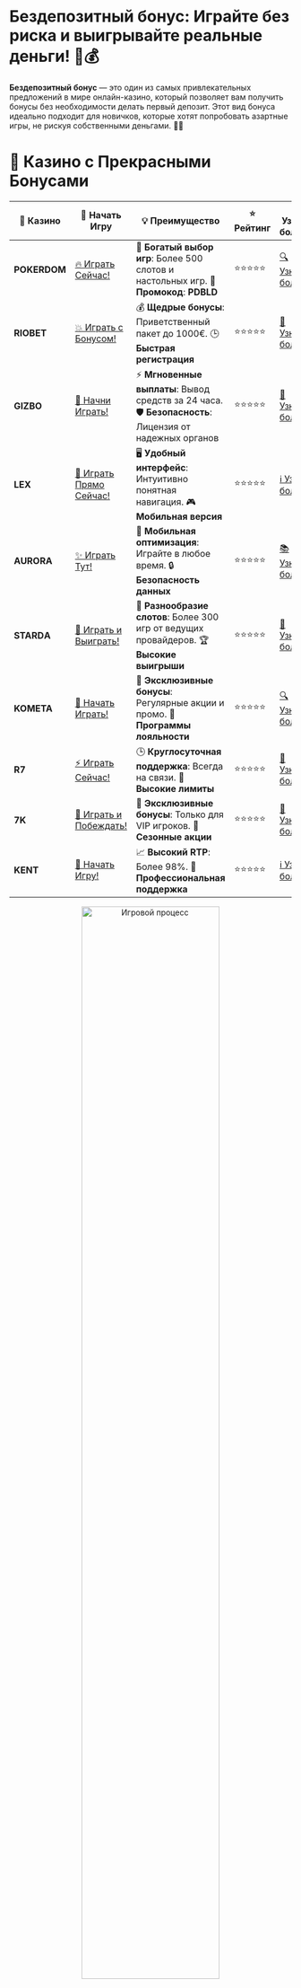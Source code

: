 # **Бездепозитный бонус: Играйте без риска и выигрывайте реальные деньги! 🎁💰**

**Бездепозитный бонус** — это один из самых привлекательных предложений в мире онлайн-казино, который позволяет вам получить бонусы без необходимости делать первый депозит. Этот вид бонуса идеально подходит для новичков, которые хотят попробовать азартные игры, не рискуя собственными деньгами. 🎰✨

# 🌟 Казино с Прекрасными Бонусами

| 🎲 **Казино** | 🔗 **Начать Игру** | 💡 **Преимущество** | ⭐ **Рейтинг** | 🔗 **Узнать больше** | 🆕 **Новая информация** |
|--------------|---------------------|---------------------|----------------|----------------------|-------------------------|
| **POKERDOM**  | [🔥 Играть Сейчас!](https://brandplay.link/4k77v2yx) | 🎉 **Богатый выбор игр**: Более 500 слотов и настольных игр. 🎁 **Промокод**: **PDBLD** | ⭐⭐⭐⭐⭐ | [🔍 Узнать больше](https://brandplay.link/4k77v2yx) | 🏆 **Победители турниров** получают эксклюзивные подарки! |
| **RIOBET**    | [💥 Играть с Бонусом!](https://brandplay.link/7xBLTPyj) | 💰 **Щедрые бонусы**: Приветственный пакет до 1000€. 🕒 **Быстрая регистрация** | ⭐⭐⭐⭐⭐ | [📖 Узнать больше](https://brandplay.link/7xBLTPyj) | 💬 **Поддержка 24/7** для комфортной игры в любое время! |
| **GIZBO**     | [🚀 Начни Играть!](https://brandplay.link/bprXw4YV) | ⚡ **Мгновенные выплаты**: Вывод средств за 24 часа. 🛡️ **Безопасность**: Лицензия от надежных органов | ⭐⭐⭐⭐⭐ | [📝 Узнать больше](https://brandplay.link/bprXw4YV) | 🔒 **SSL-шифрование** для максимальной безопасности данных игроков. |
| **LEX**       | [💎 Играть Прямо Сейчас!](https://brandplay.link/zW4hdDFV) | 🖥️ **Удобный интерфейс**: Интуитивно понятная навигация. 🎮 **Мобильная версия** | ⭐⭐⭐⭐⭐ | [ℹ️ Узнать больше](https://brandplay.link/zW4hdDFV) | 📱 **Поддержка всех мобильных устройств** для удобства игры в любом месте. |
| **AURORA**    | [✨ Играть Тут!](https://10trafic-stat2.com/click/668546556bcc6313411604bd/6766/13032/subaccount) | 📱 **Мобильная оптимизация**: Играйте в любое время. 🔒 **Безопасность данных** | ⭐⭐⭐⭐⭐ | [📚 Узнать больше](https://10trafic-stat2.com/click/668546556bcc6313411604bd/6766/13032/subaccount) | 🌍 **Международная лицензия** на деятельность в разных странах. |
| **STARDА**    | [🎉 Играть и Выиграть!](https://brandplay.link/fB7xwRFL) | 🎰 **Разнообразие слотов**: Более 300 игр от ведущих провайдеров. 🏆 **Высокие выигрыши** | ⭐⭐⭐⭐⭐ | [🔎 Узнать больше](https://brandplay.link/fB7xwRFL) | 🎉 **Ежемесячные турниры** с крупными призами! |
| **KOMETA**    | [🎁 Начать Играть!](https://brandplay.link/8ZymQJV8) | 🎁 **Эксклюзивные бонусы**: Регулярные акции и промо. 🔄 **Программы лояльности** | ⭐⭐⭐⭐⭐ | [🔍 Узнать больше](https://brandplay.link/8ZymQJV8) | 🌟 **Персонализированные предложения** для долгосрочных игроков. |
| **R7**        | [⚡ Играть Сейчас!](https://brandplay.link/bMd3Yjsw) | 🕒 **Круглосуточная поддержка**: Всегда на связи. 💸 **Высокие лимиты** | ⭐⭐⭐⭐⭐ | [📖 Узнать больше](https://brandplay.link/bMd3Yjsw) | 🎯 **Рейтинг игроков** для лучших участников. |
| **7K**        | [🎯 Играть и Побеждать!](https://brandplay.link/BvQyFShp) | 🌟 **Эксклюзивные бонусы**: Только для VIP игроков. 🎉 **Сезонные акции** | ⭐⭐⭐⭐⭐ | [📝 Узнать больше](https://brandplay.link/BvQyFShp) | 🥇 **Особые привилегии** для постоянных игроков. |
| **KENT**      | [🔑 Начать Игру!](https://brandplay.link/Fv2WP3js) | 📈 **Высокий RTP**: Более 98%. 💼 **Профессиональная поддержка** | ⭐⭐⭐⭐⭐ | [ℹ️ Узнать больше](https://brandplay.link/Fv2WP3js) | 💬 **Поддержка на нескольких языках** для удобства игроков. |

<div align="center"> <img src="https://i.pinimg.com/originals/1d/b3/25/1db325483acbe642c6d4e6fdd73a4988.gif" alt="Игровой процесс" width="70%"> </div>
---

# 🚀 Быстрые Выигрыши и Поддержка

| 🎲 **Казино** | 🔗 **Начать Игру** | 💡 **Преимущество** | ⭐ **Рейтинг** | 🔗 **Узнать больше** | 🆕 **Новая информация** |
|--------------|---------------------|---------------------|----------------|----------------------|-------------------------|
| **GAMA**      | [🎯 Играть Прямо Сейчас!](https://brandplay.link/j6NMKsDz) | 🔍 **Интуитивный интерфейс**: Легкость использования. 🏅 **Престижные турниры** | ⭐⭐⭐⭐☆ | [🔎 Узнать больше](https://brandplay.link/j6NMKsDz) | 🏆 **Турниры с большими призами** каждый месяц. |
| **ONION**     | [💥 Играть и Выигрывать!](https://brandplay.link/zBGRVpQ9) | 🤑 **Низкие ставки**: Идеально для начинающих. 🔄 **Быстрые выводы** | ⭐⭐⭐⭐☆ | [🔍 Узнать больше](https://brandplay.link/zBGRVpQ9) | 🎮 **Казино для новичков** с простыми правилами. |
| **ЧЕМПИОН**   | [🏅 Играть в Турнире!](https://temon-gter.cfd/go/lRq?p80412p304504pcc44t17455) | 🏅 **Лояльная программа**: Награды за активность. 🎁 **Ежемесячные бонусы** | ⭐⭐⭐⭐☆ | [📖 Узнать больше](https://temon-gter.cfd/go/lRq?p80412p304504pcc44t17455) | 🥇 **Турниры и лояльность** — каждый шаг вознаграждается. |
| **VAVADA**    | [🚀 Играть Без Ожидания!](https://vavadapartner.pro/?promo=ea5c9275-6854-4505-94fc-95ab18221945-linkb2) | 🚀 **Быстрая регистрация**: Начните играть мгновенно. 🔐 **Безопасные транзакции** | ⭐⭐⭐⭐☆ | [📝 Узнать больше](https://vavadapartner.pro/?promo=ea5c9275-6854-4505-94fc-95ab18221945-linkb2) | 🏆 **Программа для новых игроков** с бонусами за регистрацию. |
| **FRIENDS**   | [🎉 Играть и Развлекаться!](https://gofriends.mba/linkb2) | 🤝 **Социальные игры**: Играйте с друзьями. 🌐 **Мультиплатформенность** | ⭐⭐⭐⭐☆ | [ℹ️ Узнать больше](https://gofriends.mba/linkb2) | 🎮 **Играйте с друзьями** и зарабатывайте бонусы за совместные действия. |
| **1WIN**      | [⚡ Играть и Выигрывать!](https://brandplay.link/smXVpBbG) | 🏆 **Спортивные ставки**: Широкий выбор видов спорта. 💵 **Высокие коэффициенты** | ⭐⭐⭐⭐☆ | [📚 Узнать больше](https://brandplay.link/smXVpBbG) | ⚽ **Бонусы на спортивные ставки** для активных игроков. |
| **DRIP**      | [💥 Играть Сразу!](https://drp-ircp01.com/c07e6a3db) | 🌐 **Инновационные игры**: Новейшие игровые технологии. 🛡️ **Высокая безопасность** | ⭐⭐⭐⭐☆ | [🔎 Узнать больше](https://drp-ircp01.com/c07e6a3db) | 🔧 **Инновационные функции** для удобства игры. |
| **JOYCASINO** | [🎰 Играть И Побеждать!](https://rpc30.call2me.pro/?/ru/registration?apkpop=0&partner=p24970p3291217pc98f) | 🎁 **Приятные бонусы**: Ежедневные акции и подарки. 🕹️ **Разнообразие игр** | ⭐⭐⭐⭐☆ | [🔍 Узнать больше](https://rpc30.call2me.pro/?/ru/registration?apkpop=0&partner=p24970p3291217pc98f) | 🎉 **Щедрые фриспины** для новых игроков. |
| **PLAYFORTUNA** | [🔥 Играть С Бонусом!](https://fortunapromo.net/alt/playfortuna/registration?0dc4a9362a71feb7e3f165fb8e766f70) | 🎉 **Регулярные акции**: Бонусы, фриспины и многое другое. 🏅 **Турниры** | ⭐⭐⭐⭐☆ | [📚 Узнать больше](https://fortunapromo.net/alt/playfortuna/registration?0dc4a9362a71feb7e3f165fb8e766f70) | 🎯 **Выгодные предложения** на популярные игры. |
| **SYKAA**     | [💸 Играть Сейчас!](https://s-two-way.com/?source=linkb2&pid=30697) | 💸 **Доступные ставки**: Идеально для новичков. 🎁 **Щедрые бонусы** | ⭐⭐⭐⭐☆ | [🔍 Узнать больше](https://s-two-way.com/?source=linkb2&pid=30697) | 💥 **Акции с большими бонусами** для новичков и опытных игроков. |

<div align="center"> <img src="https://i.pinimg.com/originals/1d/b3/25/1db325483acbe642c6d4e6fdd73a4988.gif" alt="Игровой процесс" width="70%"> </div>
---

# 💸 Казино с Привлекательными Программами Лояльности

| 🎲 **Казино** | 🔗 **Начать Игру** | 💡 **Преимущество** | ⭐ **Рейтинг** | 🔗 **Узнать больше** | 🆕 **Новая информация** |
|--------------|---------------------|---------------------|----------------|----------------------|-------------------------|
| **KOMETA**    | [🎯 Начни Играть!](https://brandplay.link/8ZymQJV8) | 🎁 **Эксклюзивные бонусы**: Регулярные акции и промо. 🔄 **Программы лояльности** | ⭐⭐⭐⭐⭐ | [🔍 Узнать больше](https://brandplay.link/8ZymQJV8) | 🌟 **Персонализированные предложения** для долгосрочных игроков. |
| **1Xslots**   | [🏅 Играть Прямо Сейчас!](https://brandplay.link/hSB1khtr) | 🎉 **Множество акций**: Еженедельные бонусы и турниры. 🛡️ **Безопасность** | ⭐⭐⭐⭐⭐ | [📚 Узнать больше](https://brandplay.link/hSB1khtr) | 🏅 **Награды за активность**: участники программы лояльности получают специальные привилегии. |
| **R7**        | [🚀 Играть Сейчас!](https://brandplay.link/bMd3Yjsw) | 🕒 **Круглосуточная поддержка**: Всегда на связи. 💸 **Высокие лимиты** | ⭐⭐⭐⭐⭐ | [📖 Узнать больше](https://brandplay.link/bMd3Yjsw) | 💬 **VIP-поддержка** для постоянных игроков с приоритетом. |


![Казино](https://schaeffers-cdn.s3.amazonaws.com/images/default-source/schaeffers-cdn-images/default-images/sectors/bigstock-casino-gambling-concept-with-f-369012793.jpg?sfvrsn=493ad806_4)

## Что такое **бездепозитный бонус**? 🤔

**Бездепозитный бонус** — это бесплатные деньги или фриспины, которые предоставляются игрокам без необходимости вносить депозит. Это отличный способ для новичков познакомиться с казино и его играми, а также шанс выиграть реальные деньги, не рискуя своими средствами. 🎉💵

### Типы **бездепозитных бонусов** 🔑

1. **Бесплатные фриспины** 🎰  
   Бонус, при котором игрок получает бесплатные вращения на выбранных слотах. Выигрыши от фриспинов могут быть переведены на реальный баланс после выполнения условий отыгрыша.

2. **Бесплатные деньги** 💸  
   Некоторые казино предоставляют бездепозитный бонус в виде бесплатных денег, которые можно использовать для ставок на различных играх.

3. **Бонусы на игры** 🃏  
   В некоторых казино вы можете получить бездепозитный бонус в виде средств для игры в настольные игры или видеопокер.

4. **Бонусы за регистрацию** 🎁  
   Некоторые казино предлагают бездепозитные бонусы в виде фриспинов или денежных средств сразу после регистрации аккаунта.

## Преимущества **бездепозитных бонусов** 🌟

1. **Отсутствие риска для собственных средств** 🛡️  
   Самое большое преимущество бездепозитного бонуса — это возможность играть и выигрывать без риска потерять собственные деньги. Вы получаете шанс испытать удачу и познакомиться с казино бесплатно.

2. **Возможность выиграть реальные деньги** 🏆  
   Несмотря на то, что бонус предоставляется без депозита, выигрыши, полученные с его использованием, могут быть переведены на реальный баланс и использованы для дальнейших ставок.

3. **Идеально для новичков** 🎮  
   Для начинающих игроков это отличная возможность изучить казино и его игры, понять механизмы работы слотов и других игр, не рискуя своими деньгами.

4. **Легкость в использовании** 🎯  
   Бездепозитный бонус обычно не требует сложных условий для получения. Часто достаточно зарегистрироваться в казино или подтвердить свою почту, чтобы получить бонус.

## Как получить **бездепозитный бонус**? 📈

1. **Зарегистрируйтесь в казино** 📝  
   Большинство бездепозитных бонусов предоставляется новым пользователям после регистрации. Просто создайте аккаунт и следуйте инструкциям казино для получения бонуса.

2. **Проверьте условия бонуса** 📊  
   Важно внимательно ознакомиться с условиями получения бонуса, такими как требования по отыгрышу, список игр, в которых можно использовать бонус, и срок действия предложения.

3. **Подтвердите свою личность** 🔒  
   В некоторых казино требуется пройти процедуру верификации, чтобы получить бездепозитный бонус. Это обычно связано с безопасностью и подтверждением возраста игрока.

4. **Играй и выигрывай** 🎯  
   После получения бонуса можно сразу приступить к игре. Важно не забывать, что бонусы часто имеют определенные условия отыгрыша, которые необходимо выполнить, чтобы вывести выигрыши.

## Топ 5 **казино с бездепозитными бонусами** для новых игроков 🎉

### 1. **Casino X** 🎰  
Casino X предлагает щедрые бездепозитные бонусы для новых игроков, включая бесплатные фриспины и деньги для ставок. Это идеальное место для новичков, чтобы попробовать свои силы.

### 2. **JoyCasino** 🎲  
JoyCasino дарит бездепозитные бонусы сразу после регистрации. Здесь можно получить бесплатные деньги или фриспины, которые помогут вам начать играть без риска.

### 3. **BoVegas** 🏆  
BoVegas предлагает игрокам бездепозитный бонус в виде фриспинов и бонусных средств. Отличное предложение для тех, кто хочет испытать удачу в слоте без депозита.

### 4. **PlayAmo** 🌟  
PlayAmo имеет заманчивые бездепозитные бонусы и бесплатные вращения для новых игроков. Выигрыши, полученные с этих бонусов, могут быть использованы в реальной игре.

### 5. **Vavada** 🎉  
Vavada предлагает бездепозитные бонусы и фриспины, которые можно использовать на популярных игровых автоматах. Этот сайт подойдет как новичкам, так и опытным игрокам.

## Часто задаваемые вопросы (FAQ) ❓

### 1. Как получить **бездепозитный бонус**? 🎁

Для получения бездепозитного бонуса нужно зарегистрироваться в онлайн-казино и выполнить все требования для получения бонуса (например, подтвердить электронную почту или номер телефона).

### 2. Можно ли вывести выигрыши с **бездепозитного бонуса**? 🤑

Да, многие казино позволяют выводить выигрыши, полученные с бездепозитного бонуса, после выполнения требований по отыгрышу. Обязательно ознакомьтесь с условиями, чтобы избежать недоразумений.

### 3. Какие игры можно играть с **бездепозитным бонусом**? 🎮

Часто казино ограничивает выбор игр, в которых можно использовать бездепозитный бонус. Это обычно слоты или настольные игры, однако конкретные условия варьируются в зависимости от казино.

### 4. Какие условия для получения **бездепозитного бонуса**? 📜

Каждое казино устанавливает свои условия получения бездепозитных бонусов. Это может быть регистрация, верификация аккаунта, подтверждение электронной почты или телефонного номера. Убедитесь, что внимательно прочитали условия бонуса перед его использованием.

## Заключение: Играйте с **бездепозитным бонусом** и выигрывайте без риска! 🎉💸

**Бездепозитный бонус** — это отличная возможность для начинающих игроков испытать удачу в онлайн-казино без риска потери собственных средств. Зарабатывайте бонусы, играйте на популярных слотах и настольных играх, и получайте шанс на реальные выигрыши! 🏆🎰

